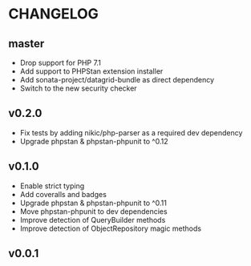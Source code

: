 CHANGELOG
=========

master
------

* Drop support for PHP 7.1
* Add support to PHPStan extension installer
* Add sonata-project/datagrid-bundle as direct dependency
* Switch to the new security checker

v0.2.0
------

* Fix tests by adding nikic/php-parser as a required dev dependency
* Upgrade phpstan & phpstan-phpunit to ^0.12

v0.1.0
------

* Enable strict typing
* Add coveralls and badges
* Upgrade phpstan & phpstan-phpunit to ^0.11
* Move phpstan-phpunit to dev dependencies
* Improve detection of QueryBuilder methods
* Improve detection of ObjectRepository magic methods

v0.0.1
------
